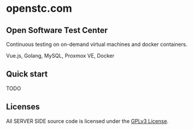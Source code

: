# openstc.com
## Open Software Test Center
Continuous testing on on-demand virtual machines and docker containers.

Vue.js, Golang, MySQL, Proxmox VE, Docker

## Quick start
TODO

## Licenses

All SERVER SIDE source code is licensed under the [GPLv3 License](LICENSE).
